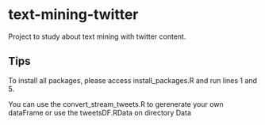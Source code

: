 # text-mining-twitter
Project to study about text mining with twitter content.

## Tips
To install all packages, please access install_packages.R and run lines 1 and 5.

You can use the convert_stream_tweets.R to gerenerate your own dataFrame or use the tweetsDF.RData on directory Data
